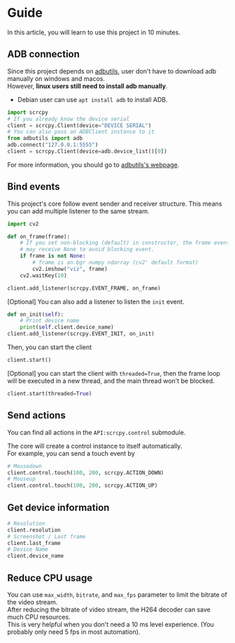 # Guide

In this article, you will learn to use this project in 10 minutes.

## ADB connection
Since this project depends on [adbutils](https://github.com/openatx/adbutils), 
user don't have to download adb manually on windows and macos.  
However, **linux users still need to install adb manually**. 
- Debian user can use `apt install adb` to install ADB.

```python
import scrcpy
# If you already know the device serial
client = scrcpy.Client(device="DEVICE SERIAL")
# You can also pass an ADBClient instance to it
from adbutils import adb
adb.connect("127.0.0.1:5555")
client = scrcpy.Client(device=adb.device_list()[0])
```

For more information, you should go to [adbutils's webpage](https://github.com/openatx/adbutils).

## Bind events
This project's core follow event sender and receiver structure.
This means you can add multiple listener to the same stream.

```python
import cv2

def on_frame(frame):
    # If you set non-blocking (default) in constructor, the frame event receiver 
    # may receive None to avoid blocking event.
    if frame is not None:
        # frame is an bgr numpy ndarray (cv2' default format)
        cv2.imshow("viz", frame)
    cv2.waitKey(10)

client.add_listener(scrcpy.EVENT_FRAME, on_frame)
```

[Optional] You can also add a listener to listen the `init` event.
```python
def on_init(self):
    # Print device name
    print(self.client.device_name)
client.add_listener(scrcpy.EVENT_INIT, on_init)
```

Then, you can start the client
```python
client.start()
```
[Optional] you can start the client with `threaded=True`, then the frame loop will be executed in a new thread, 
and the main thread won't be blocked.
```python
client.start(threaded=True)
```

## Send actions
You can find all actions in the `API:scrcpy.control` submodule.  

The core will create a control instance to itself automatically.  
For example, you can send a touch event by
```python
# Mousedown
client.control.touch(100, 200, scrcpy.ACTION_DOWN)
# Mouseup
client.control.touch(100, 200, scrcpy.ACTION_UP)
```

## Get device information
```python
# Resolution
client.resolution
# Screenshot / Last frame
client.last_frame
# Device Name
client.device_name
```

## Reduce CPU usage
You can use `max_width`, `bitrate`, and `max_fps` parameter to limit the bitrate of the video stream.  
After reducing the bitrate of video stream, the H264 decoder can save much CPU resources.  
This is very helpful when you don't need a 10 ms level experience. (You probably only need 5 fps in most automation).  
